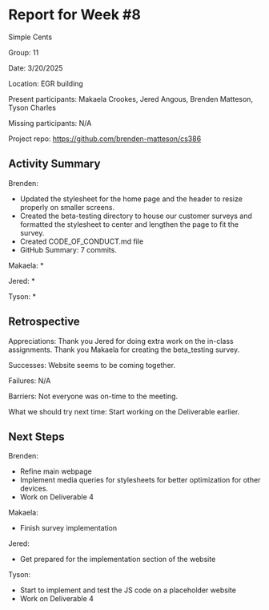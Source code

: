 # Report for Week #8

Simple Cents

Group: 11

Date: 3/20/2025

Location: EGR building

Present participants: Makaela Crookes, Jered Angous, Brenden Matteson, Tyson Charles

Missing participants: N/A

Project repo: https://github.com/brenden-matteson/cs386 

## Activity Summary

Brenden:
* Updated the stylesheet for the home page and the header to resize properly on smaller screens.
* Created the beta-testing directory to house our customer surveys and formatted the stylesheet to center and lengthen the page to fit the survey.
* Created CODE_OF_CONDUCT.md file
* GitHub Summary: 7 commits.

Makaela:
* 

Jered:
* 

Tyson:
* 

## Retrospective

Appreciations: Thank you Jered for doing extra work on the in-class assignments. Thank you Makaela for creating the beta_testing survey. 

Successes: Website seems to be coming together.

Failures: N/A

Barriers: Not everyone was on-time to the meeting.

What we should try next time: Start working on the Deliverable earlier.

## Next Steps

Brenden:
* Refine main webpage
* Implement media queries for stylesheets for better optimization for other devices.
* Work on Deliverable 4

Makaela:
* Finish survey implementation

Jered:
* Get prepared for the implementation section of the website

Tyson:
* Start to implement and test the JS code on a placeholder website
* Work on Deliverable 4

